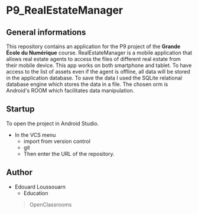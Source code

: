 # P9_RealEstateManager

## General informations
This repository contains an application for the P9 project of the **Grande École du Numérique** course.
RealEstateManager is a mobile application that allows real estate agents to access the files of different real estate from their mobile device.
This app works on both smartphone and tablet. To have access to the list of assets even if the agent is offline,
all data will be stored in the application database. To save the data I used the SQLite relational database engine which stores the data in a file.
The chosen orm is Android's ROOM which facilitates data manipulation.

## Startup
To open the project in Android Studio.
* In the VCS menu
  * import from version control
  * git
  * Then enter the URL of the repository.

## Author
* Edouard Loussouarn
  * Education
  > OpenClassrooms
